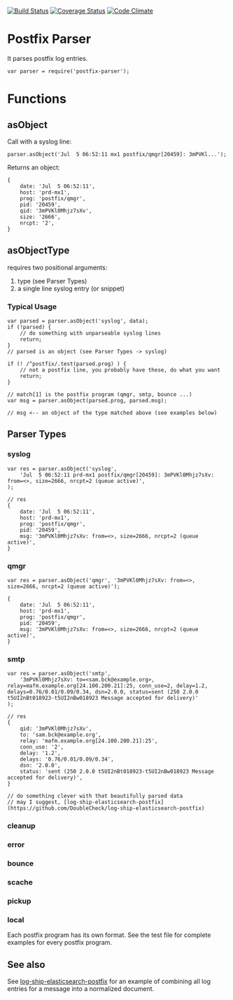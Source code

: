 [![Build Status][ci-img]][ci-url]
[![Coverage Status][cov-img]][cov-url]
[![Code Climate][clim-img]][clim-url]

# Postfix Parser

It parses postfix log entries.

    var parser = require('postfix-parser');


# Functions

## asObject

Call with a syslog line:

    parser.asObject('Jul  5 06:52:11 mx1 postfix/qmgr[20459]: 3mPVKl...');

Returns an object:

    {
        date: 'Jul  5 06:52:11',
        host: 'prd-mx1',
        prog: 'postfix/qmgr',
        pid: '20459',
        qid: '3mPVKl0Mhjz7sXv',
        size: '2666',
        nrcpt: '2',
    }


## asObjectType

requires two positional arguments:

1. type (see Parser Types)
2. a single line syslog entry (or snippet)

### Typical Usage

    var parsed = parser.asObject('syslog', data);
    if (!parsed) {
        // do something with unparseable syslog lines
        return;
    }
    // parsed is an object (see Parser Types -> syslog)

    if (! /^postfix/.test(parsed.prog) ) {
        // not a postfix line, you probably have these, do what you want
        return;
    }

    // match[1] is the postfix program (qmgr, smtp, bounce ...)
    var msg = parser.asObject(parsed.prog, parsed.msg);

    // msg <-- an object of the type matched above (see examples below)


## Parser Types

### syslog

    var res = parser.asObject('syslog',
        'Jul  5 06:52:11 prd-mx1 postfix/qmgr[20459]: 3mPVKl0Mhjz7sXv: from=<>, size=2666, nrcpt=2 (queue active)',
    );

    // res
    {
        date: 'Jul  5 06:52:11',
        host: 'prd-mx1',
        prog: 'postfix/qmgr',
        pid: '20459',
        msg: '3mPVKl0Mhjz7sXv: from=<>, size=2666, nrcpt=2 (queue active)',
    }

### qmgr

    var res = parser.asObject('qmgr', '3mPVKl0Mhjz7sXv: from=<>, size=2666, nrcpt=2 (queue active)');

    {
        date: 'Jul  5 06:52:11',
        host: 'prd-mx1',
        prog: 'postfix/qmgr',
        pid: '20459',
        msg: '3mPVKl0Mhjz7sXv: from=<>, size=2666, nrcpt=2 (queue active)',
    }

### smtp

    var res = parser.asObject('smtp', 
        '3mPVKl0Mhjz7sXv: to=<sam.bck@example.org>, relay=mafm.example.org[24.100.200.21]:25, conn_use=2, delay=1.2, delays=0.76/0.01/0.09/0.34, dsn=2.0.0, status=sent (250 2.0.0 t5UI2nBt018923-t5UI2nBw018923 Message accepted for delivery)'
    );

    // res
    {
        qid: '3mPVKl0Mhjz7sXv',
        to: 'sam.bck@example.org',
        relay: 'mafm.example.org[24.100.200.21]:25',
        conn_use: '2',
        delay: '1.2',
        delays: '0.76/0.01/0.09/0.34',
        dsn: '2.0.0',
        status: 'sent (250 2.0.0 t5UI2nBt018923-t5UI2nBw018923 Message accepted for delivery)',
    }

    // do something clever with that beautifully parsed data
    // may I suggest, [log-ship-elasticsearch-postfix](https://github.com/DoubleCheck/log-ship-elasticsearch-postfix)

### cleanup
### error
### bounce
### scache
### pickup
### local

Each postfix program has its own format. See the test file for complete examples for every postfix program.

## See also

See [log-ship-elasticsearch-postfix](https://github.com/DoubleCheck/log-ship-elasticsearch-postfix) for an example of combining all log entries for a message into a normalized document.


[ci-img]: https://travis-ci.org/DoubleCheck/postfix-parser.svg
[ci-url]: https://travis-ci.org/DoubleCheck/postfix-parser
[cov-img]: https://coveralls.io/repos/DoubleCheck/postfix-parser/badge.svg
[cov-url]: https://coveralls.io/github/DoubleCheck/postfix-parser
[clim-img]: https://codeclimate.com/github/DoubleCheck/postfix-parser/badges/gpa.svg
[clim-url]: https://codeclimate.com/github/DoubleCheck/postfix-parser
